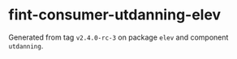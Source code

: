 # fint-consumer-utdanning-elev

Generated from tag `v2.4.0-rc-3` on package `elev` and component `utdanning`.
